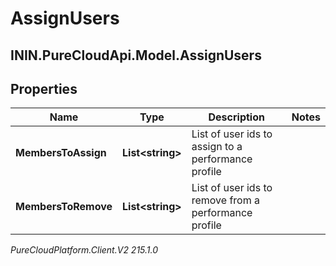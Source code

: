 # AssignUsers

## ININ.PureCloudApi.Model.AssignUsers

## Properties

|Name | Type | Description | Notes|
|------------ | ------------- | ------------- | -------------|
| **MembersToAssign** | **List&lt;string&gt;** | List of user ids to assign to a performance profile | |
| **MembersToRemove** | **List&lt;string&gt;** | List of user ids to remove from a performance profile | |



_PureCloudPlatform.Client.V2 215.1.0_
